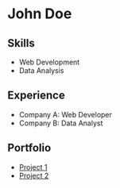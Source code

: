 
# John Doe
## Skills
- Web Development
- Data Analysis
## Experience
- Company A: Web Developer
- Company B: Data Analyst
## Portfolio
- [Project 1](https://github.com/yourusername/project1)
- [Project 2](https://github.com/yourusername/project2)
